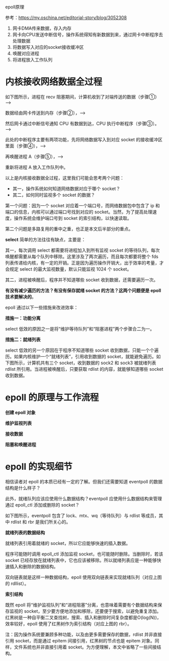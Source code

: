 epoll原理

参考：https://my.oschina.net/editorial-story/blog/3052308

1. 网卡DMA传来数据，存入内存
2. 网卡向CPU发送中断信号，操作系统得知有新数据到来，通过网卡中断程序去处理数据
3. 将数据写入对应的socket接收缓冲区
4. 唤醒对应进程
5. 将进程放入工作队列

# **内核接收网络数据全过程**

如下图所示，进程在 recv 阻塞期间，计算机收到了对端传送的数据（步骤①）——>

数据经由网卡传送到内存（步骤②），——>

然后网卡通过中断信号通知 CPU 有数据到达，CPU 执行中断程序（步骤③）。——>

此处的中断程序主要有两项功能，先将网络数据写入到对应 socket 的接收缓冲区里面（步骤④），——>

再唤醒进程 A（步骤⑤），——>

重新将进程 A 放入工作队列中。

以上是内核接收数据全过程，这里我们可能会思考两个问题：

- 其一，操作系统如何知道网络数据对应于哪个 socket？
- 其二，如何同时监视多个 socket 的数据？

第一个问题：因为一个 socket 对应着一个端口号，而网络数据包中包含了 ip 和端口的信息，内核可以通过端口号找到对应的 socket。当然，为了提高处理速度，操作系统会维护端口号到 socket 的索引结构，以快速读取。

第二个问题是多路复用的重中之重，也正是本文后半部分的重点。

**select** 简单的方法往往有缺点，主要是：

其一，每次调用 select 都需要将进程加入到所有监视 socket 的等待队列，每次唤醒都需要从每个队列中移除。这里涉及了两次遍历，而且每次都要将整个 fds 列表传递给内核，有一定的开销。正是因为遍历操作开销大，出于效率的考量，才会规定 select 的最大监视数量，默认只能监视 1024 个 socket。

其二，进程被唤醒后，程序并不知道哪些 socket 收到数据，还需要遍历一次。

**有没有减少遍历的方法？有没有保存就绪 socket 的方法？这两个问题便是 epoll 技术要解决的**。

epoll 通过以下一些措施来改进效率：

**措施一：功能分离**

select 低效的原因之一是将“维护等待队列”和“阻塞进程”两个步骤合二为一。

**措施二：就绪列表**

select 低效的另一个原因在于程序不知道哪些 socket 收到数据，只能一个个遍历。如果内核维护一个“就绪列表”，引用收到数据的 socket，就能避免遍历。如下图所示，计算机共有三个 socket，收到数据的 sock2 和 sock3 被就绪列表 rdlist 所引用。当进程被唤醒后，只要获取 rdlist 的内容，就能够知道哪些 socket 收到数据。

# **epoll 的原理与工作流程**

**创建 epoll 对象**

**维护监视列表**

**接收数据**

**阻塞和唤醒进程**

# **epoll 的实现细节**

相信读者对 epoll 的本质已经有一定的了解。但我们还需要知道 eventpoll 的数据结构是什么样子？

此外，就绪队列应该应使用什么数据结构？eventpoll 应使用什么数据结构来管理通过 epoll_ctl 添加或删除的 socket？

如下图所示，eventpoll 包含了 lock、mtx、wq（等待队列）与 rdlist 等成员，其中 rdlist 和 rbr 是我们所关心的。

**就绪列表的数据结构**

就绪列表引用着就绪的 socket，所以它应能够快速的插入数据。

程序可能随时调用 epoll_ctl 添加监视 socket，也可能随时删除。当删除时，若该 socket 已经存放在就绪列表中，它也应该被移除。所以就绪列表应是一种能够快速插入和删除的数据结构。

双向链表就是这样一种数据结构，epoll 使用双向链表来实现就绪队列（对应上图的 rdllist）。

**索引结构**

既然 epoll 将“维护监视队列”和“进程阻塞”分离，也意味着需要有个数据结构来保存监视的 socket，至少要方便地添加和移除，还要便于搜索，以避免重复添加。红黑树是一种自平衡二叉查找树，搜索、插入和删除时间复杂度都是O(log(N))，效率较好，epoll 使用了红黑树作为索引结构（对应上图的 rbr）。

注：因为操作系统要兼顾多种功能，以及由更多需要保存的数据，rdlist 并非直接引用 socket，而是通过 epitem 间接引用，红黑树的节点也是 epitem 对象。同样，文件系统也并非直接引用着 socket。为方便理解，本文中省略了一些间接结构。